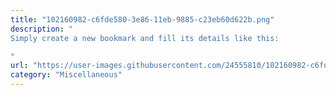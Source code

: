 ```yaml
---
title: "102160982-c6fde580-3e86-11eb-9885-c23eb60d622b.png"
description: "
Simply create a new bookmark and fill its details like this:

"
url: "https://user-images.githubusercontent.com/24555810/102160982-c6fde580-3e86-11eb-9885-c23eb60d622b.png"
category: "Miscellaneous"
---
```

